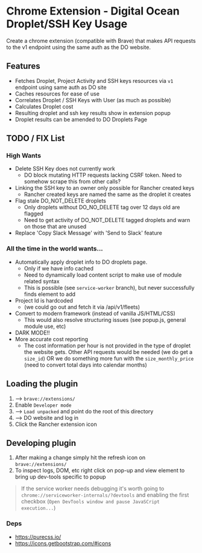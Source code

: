 # Chrome Extension - Digital Ocean Droplet/SSH Key Usage

Create a chrome extension (compatible with Brave) that makes API requests to the v1 endpoint using the same auth as the DO website.

## Features

- Fetches Droplet, Project Activity and SSH keys resources via `v1` endpoint using same auth as DO site
- Caches resources for ease of use
- Correlates Droplet / SSH Keys with User (as much as possible)
- Calculates Droplet cost
- Resulting droplet and ssh key results show in extension popup
- Droplet results can be amended to DO Droplets Page

## TODO / FIX List

### High Wants
- Delete SSH Key does not currently work
  - DO block mutating HTTP requests lacking CSRF token. Need to somehow scrape this from other calls?
- Linking the SSH key to an owner only possible for Rancher created keys
  - Rancher created keys are named the same as the droplet it creates 
- Flag stale DO_NOT_DELETE droplets
  - Only droplets without DO_NO_DELETE tag over 12 days old are flagged  
  - Need to get activity of DO_NOT_DELETE tagged droplets and warn on those that are unused
- Replace 'Copy Slack Message' with 'Send to Slack' feature

### All the time in the world wants...
- Automatically apply droplet info to DO droplets page. 
  - Only if we have info cached
  - Need to dynamically load content script to make use of module related syntax
  - This is possible (see `service-worker` branch), but never successfully finds element to add
- Project Id is hardcoded 
  - (we could go out and fetch it via /api/v1/fleets)
- Convert to modern framework (instead of vanilla JS/HTML/CSS)
  - This would also resolve structuring issues (see popup.js, general module use, etc)
- DARK MODE!!  
- More accurate cost reporting
  - The cost information per hour is not provided in the type of droplet the website gets. Other API requests would be needed (we do get a `size_id`) OR we do something more fun with the `size_monthly_price` (need to convert total days into calendar months)

## Loading the plugin

1. --> `brave://extensions/`
1. Enable `Developer mode`
1. --> `Load unpacked` and point do the root of this directory
1. --> DO website and log in
1. Click the Rancher extension icon

## Developing plugin
1. After making a change simply hit the refresh icon on `brave://extensions/`
2. To inspect logs, DOM, etc right click on pop-up and view element to bring up dev-tools specific to popup

> If the service worker needs debugging it's worth going to `chrome://serviceworker-internals/?devtools` and enabling the first checkbox (`Open DevTools window and pause JavaSCript execution...`)

### Deps
- https://purecss.io/
- https://icons.getbootstrap.com/#icons
